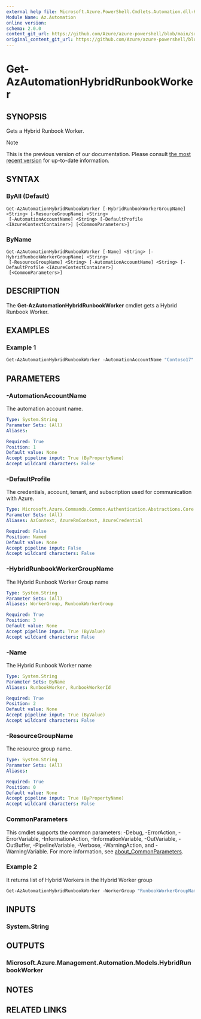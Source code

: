 ```yaml
---
external help file: Microsoft.Azure.PowerShell.Cmdlets.Automation.dll-Help.xml
Module Name: Az.Automation
online version: 
schema: 2.0.0
content_git_url: https://github.com/Azure/azure-powershell/blob/main/src/Automation/Automation/help/Get-AzAutomationHybridRunbookWorker.md
original_content_git_url: https://github.com/Azure/azure-powershell/blob/main/src/Automation/Automation/help/Get-AzAutomationHybridRunbookWorker.md
---
```


# Get-AzAutomationHybridRunbookWorker

## SYNOPSIS
Gets a Hybrid Runbook Worker.

> [!NOTE]
>This is the previous version of our documentation. Please consult [the most recent version](/powershell/module/az.automation/get-azautomationhybridrunbookworker) for up-to-date information.

## SYNTAX

### ByAll (Default)
```
Get-AzAutomationHybridRunbookWorker [-HybridRunbookWorkerGroupName] <String> [-ResourceGroupName] <String>
 [-AutomationAccountName] <String> [-DefaultProfile <IAzureContextContainer>] [<CommonParameters>]
```

### ByName
```
Get-AzAutomationHybridRunbookWorker [-Name] <String> [-HybridRunbookWorkerGroupName] <String>
 [-ResourceGroupName] <String> [-AutomationAccountName] <String> [-DefaultProfile <IAzureContextContainer>]
 [<CommonParameters>]
```

## DESCRIPTION
The **Get-AzAutomationHybridRunbookWorker** cmdlet gets a Hybrid Runbook Worker.

## EXAMPLES

### Example 1
```powershell
Get-AzAutomationHybridRunbookWorker -AutomationAccountName "Contoso17" -Name "RunbookWorkerName" -ResourceGroupName "ResourceGroup01"
```

## PARAMETERS

### -AutomationAccountName
The automation account name.

```yaml
Type: System.String
Parameter Sets: (All)
Aliases:

Required: True
Position: 1
Default value: None
Accept pipeline input: True (ByPropertyName)
Accept wildcard characters: False
```

### -DefaultProfile
The credentials, account, tenant, and subscription used for communication with Azure.

```yaml
Type: Microsoft.Azure.Commands.Common.Authentication.Abstractions.Core.IAzureContextContainer
Parameter Sets: (All)
Aliases: AzContext, AzureRmContext, AzureCredential

Required: False
Position: Named
Default value: None
Accept pipeline input: False
Accept wildcard characters: False
```

### -HybridRunbookWorkerGroupName
The Hybrid Runbook Worker Group name

```yaml
Type: System.String
Parameter Sets: (All)
Aliases: WorkerGroup, RunbookWorkerGroup

Required: True
Position: 3
Default value: None
Accept pipeline input: True (ByValue)
Accept wildcard characters: False
```

### -Name
The Hybrid Runbook Worker name

```yaml
Type: System.String
Parameter Sets: ByName
Aliases: RunbookWorker, RunbookWorkerId

Required: True
Position: 2
Default value: None
Accept pipeline input: True (ByValue)
Accept wildcard characters: False
```

### -ResourceGroupName
The resource group name.

```yaml
Type: System.String
Parameter Sets: (All)
Aliases:

Required: True
Position: 0
Default value: None
Accept pipeline input: True (ByPropertyName)
Accept wildcard characters: False
```

### CommonParameters
This cmdlet supports the common parameters: -Debug, -ErrorAction, -ErrorVariable, -InformationAction, -InformationVariable, -OutVariable, -OutBuffer, -PipelineVariable, -Verbose, -WarningAction, and -WarningVariable. For more information, see [about_CommonParameters](http://go.microsoft.com/fwlink/?LinkID=113216).

### Example 2
It returns list of Hybrid Workers in the Hybrid Worker group
```powershell
Get-AzAutomationHybridRunbookWorker -WorkerGroup "RunbookWorkerGroupName" -AutomationAccountName "Contoso17" -ResourceGroupName "ResourceGroup01"
```

## INPUTS

### System.String

## OUTPUTS

### Microsoft.Azure.Management.Automation.Models.HybridRunbookWorker

## NOTES

## RELATED LINKS
